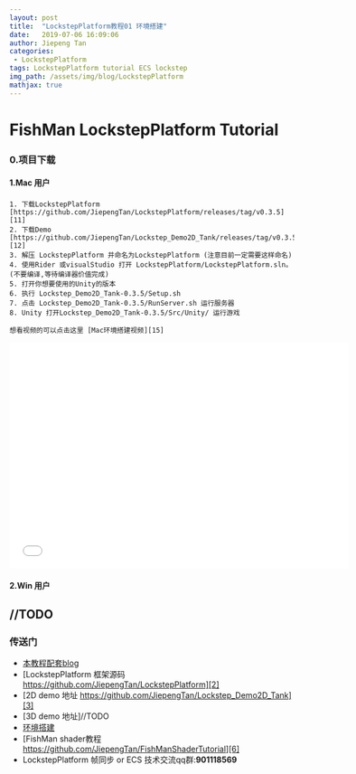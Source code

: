 ```yaml
---
layout: post
title:  "LockstepPlatform教程01 环境搭建"
date:   2019-07-06 16:09:06
author: Jiepeng Tan
categories: 
 - LockstepPlatform
tags: LockstepPlatform tutorial ECS lockstep
img_path: /assets/img/blog/LockstepPlatform
mathjax: true
---
```




# FishMan LockstepPlatform Tutorial 

### **0.项目下载**

#### **1.Mac 用户**
    1. 下载LockstepPlatform [https://github.com/JiepengTan/LockstepPlatform/releases/tag/v0.3.5][11]
    2. 下载Demo [https://github.com/JiepengTan/Lockstep_Demo2D_Tank/releases/tag/v0.3.5][12]
    3. 解压 LockstepPlatform 并命名为LockstepPlatform (注意目前一定需要这样命名)
    4. 使用Rider 或visualStudio 打开 LockstepPlatform/LockstepPlatform.sln。(不要编译,等待编译器价值完成)
    5. 打开你想要使用的Unity的版本
    6. 执行 Lockstep_Demo2D_Tank-0.3.5/Setup.sh
    7. 点击 Lockstep_Demo2D_Tank-0.3.5/RunServer.sh 运行服务器
    8. Unity 打开Lockstep_Demo2D_Tank-0.3.5/Src/Unity/ 运行游戏

    想看视频的可以点击这里 [Mac环境搭建视频][15] 

<iframe height="400" width="600" src="//player.bilibili.com/player.html?aid=58401872&cid=101865401&page=1" scrolling="no" border="0" frameborder="no" framespacing="0" allowfullscreen="true"> </iframe>
 
#### **2.Win 用户**
//TODO
----------

### **传送门**
- [本教程配套blog][1]
- [LockstepPlatform 框架源码 https://github.com/JiepengTan/LockstepPlatform][2]
- [2D demo 地址 https://github.com/JiepengTan/Lockstep_Demo2D_Tank][3]
- [3D demo 地址]//TODO
- [环境搭建][5]
- [FishMan shader教程 https://github.com/JiepengTan/FishManShaderTutorial][6]
- LockstepPlatform 帧同步 or ECS 技术交流qq群:**901118569**


 [1]: https://jiepengtan.github.io/2019/07/08/lp-tutorial00-outline/
 [2]: https://github.com/JiepengTan/LockstepPlatform
 [3]: https://github.com/JiepengTan/Lockstep_Demo2D_Tank
 [4]: https://github.com/JiepengTan/Lockstep_Demo2D_Tank
 [5]: https://jiepengtan.github.io/2019/07/06/lp-tutorial01-env-setup/
 [6]: https://github.com/JiepengTan/FishManShaderTutorial
 [7]: https://github.com/JiepengTan/LockstepECSGenerator
 [8]: https://jiepengtan.github.io/2018/03/26/shader-tutorial00-outline/
 [9]: https://github.com/JiepengTan/LockstepPlatform
 [10]: https://github.com/JiepengTan/LockstepPlatform
 [11]: https://github.com/JiepengTan/LockstepPlatform/releases/tag/v0.3.5
 [12]: https://github.com/JiepengTan/LockstepPlatform/releases/tag/v0.3.5
 [13]: https://github.com/proepkes/UnityLockstep
 [14]: https://github.com/JiepengTan/Lockstep_Demo2D_Tank
 [15]: https://www.bilibili.com/video/av58401872/
 
 
